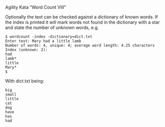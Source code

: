 Agility Kata “Word Count VIII”

Optionally the text can be checked against a dictionary of known words. If the index is printed it will mark words not found in the dictionary with a star and state the number of unknown words, e.g.

```
$ wordcount -index -dictionary=dict.txt
Enter text: Mary had a little lamb
Number of words: 4, unique: 4; average word length: 4.25 characters
Index (unknown: 2):
had
lamb*
little
Mary*
$
```

With dict.txt being:

```
big
small
little
cat
dog
have
has
had
```
